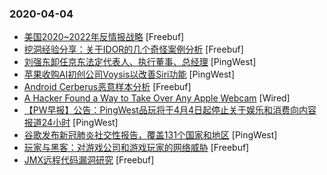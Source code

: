 ### 2020-04-04

* [美国2020~2022年反情报战略](https://www.freebuf.com/articles/network/230126.html) [Freebuf]
* [挖洞经验分享：关于IDOR的几个奇怪案例分析](https://www.freebuf.com/vuls/228918.html) [Freebuf]
* [刘强东卸任京东法定代表人、执行董事、总经理](https://www.pingwest.com/w/208035) [PingWest]
* [苹果收购AI初创公司Voysis以改善Siri功能](https://www.pingwest.com/w/208034) [PingWest]
* [Android Cerberus恶意样本分析](https://www.freebuf.com/articles/terminal/230628.html) [Freebuf]
* [A Hacker Found a Way to Take Over Any Apple Webcam](https://www.wired.com/story/hacker-apple-safari-webcam-bug) [Wired]
* [【PW早报】公告：PingWest品玩将于4月4日起停止关于娱乐和消费向内容报道24小时](https://www.pingwest.com/w/208031) [PingWest]
* [谷歌发布新冠肺炎社交性报告，覆盖131个国家和地区](https://www.pingwest.com/w/208032) [PingWest]
* [玩家与黑客：对游戏公司和游戏玩家的网络威胁](https://www.freebuf.com/articles/network/230920.html) [Freebuf]
* [JMX远程代码漏洞研究](https://www.freebuf.com/vuls/231132.html) [Freebuf]
